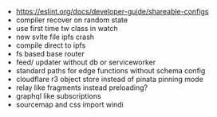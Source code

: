 - https://eslint.org/docs/developer-guide/shareable-configs
- compiler recover on random state
- use first time tw class in watch
- new svlte file ipfs crash
- compile direct to ipfs
- fs based base router
- feed/ updater without db or serviceworker
- standard paths for edge functions without schema config
- cloudflare r3 object store instead of pinata pinning mode
- relay like fragments instead preloading?
- graphql like subscriptions
- sourcemap and css import windi